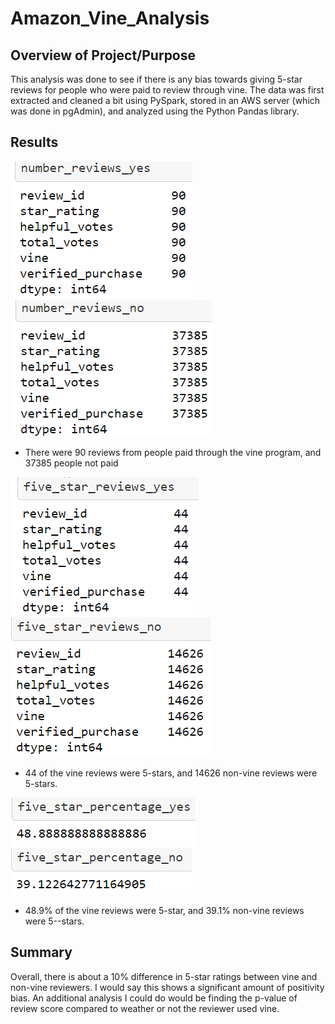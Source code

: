 # Amazon_Vine_Analysis
## Overview of Project/Purpose
This analysis was done to see if there is any bias towards giving 5-star reviews for people who were paid to review through vine. The data was first extracted and cleaned a bit using PySpark, stored in an AWS server (which was done in pgAdmin), and analyzed using the Python Pandas library.

## Results
![alt text](https://github.com/specialcanadian/Amazon_Vine_Analysis1/blob/main/images/image%20(1).png?raw=true) 
![alt text](https://github.com/specialcanadian/Amazon_Vine_Analysis1/blob/main/images/image%20(4).png?raw=true)
- There were 90 reviews from people paid through the vine program, and 37385 people not paid

![alt text](https://github.com/specialcanadian/Amazon_Vine_Analysis1/blob/main/images/image%20(2).png?raw=true)
![alt text](https://github.com/specialcanadian/Amazon_Vine_Analysis1/blob/main/images/image%20(5).png?raw=true)
- 44 of the vine reviews were 5-stars, and 14626 non-vine reviews were 5-stars.


![alt text](https://github.com/specialcanadian/Amazon_Vine_Analysis1/blob/main/images/image%20(3).png?raw=true)
![alt text](https://github.com/specialcanadian/Amazon_Vine_Analysis1/blob/main/images/image%20(6).png?raw=true)
- 48.9% of the vine reviews were 5-star, and 39.1% non-vine reviews were 5--stars.
## Summary
Overall, there is about a 10% difference in 5-star ratings between vine and non-vine reviewers. I would say this shows a significant amount of positivity bias. An additional analysis I could do would be finding the p-value of review score compared to weather or not the reviewer used vine.
